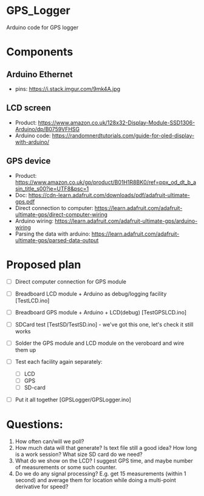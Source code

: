 # GPS_Logger
Arduino code for GPS logger


# Components
## Arduino Ethernet
* pins: https://i.stack.imgur.com/9mk4A.jpg

## LCD screen
* Product: https://www.amazon.co.uk/128x32-Display-Module-SSD1306-Arduino/dp/B0759VFHSG
* Arduino code: https://randomnerdtutorials.com/guide-for-oled-display-with-arduino/

## GPS device
* Product: https://www.amazon.co.uk/gp/product/B01H1R8BK0/ref=ppx_od_dt_b_asin_title_s00?ie=UTF8&psc=1
* Doc: https://cdn-learn.adafruit.com/downloads/pdf/adafruit-ultimate-gps.pdf
* Direct connection to computer: https://learn.adafruit.com/adafruit-ultimate-gps/direct-computer-wiring
* Arduino wiring: https://learn.adafruit.com/adafruit-ultimate-gps/arduino-wiring
* Parsing the data with arduino: https://learn.adafruit.com/adafruit-ultimate-gps/parsed-data-output

# Proposed plan
- [ ] Direct computer connection for GPS module
- [ ] Breadboard LCD module + Arduino as debug/logging facility [TestLCD.ino]
- [ ] Breadboard GPS module + Arduino + LCD(debug) [TestGPSLCD.ino]
- [ ] SDCard test [TestSD/TestSD.ino] - we've got this one, let's check it still works
- [ ] Solder the GPS module and LCD module on the veroboard and wire them up
- [ ] Test each facility again separately:
    - [ ] LCD
    - [ ] GPS
    - [ ] SD-card
- [ ] Put it all together [GPSLogger/GPSLogger.ino]



# Questions:
1. How often can/will we poll? 
2. How much data will that generate? Is text file still a good idea? How long is a work session? What size SD card do we need?
3. What do we show on the LCD? I suggest GPS time, and maybe number of measurements or some such counter. 
4. Do we do any signal processing? E.g. get 15 measurements (within 1 second) and average them for location while doing a multi-point derivative for speed?















